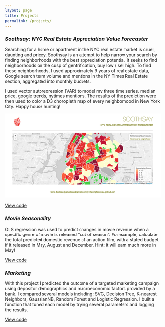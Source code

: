 ```yaml
---
layout: page
title: Projects
permalink: /projects/
---
```


### _Soothsay: NYC Real Estate Appreciation Value Forecaster_

Searching for a home or apartment in the NYC real estate market is cruel, daunting and pricey. Soothsay is an attempt to help narrow your search by finding neighborhoods with the best appreciation potential. It seeks to find neighborhoods on the cusp of gentrification, buy low / sell high. To find these neighborhoods, I used approximately 9 years of real estate data, Google search term volume and mentions in the NY Times Real Estate section, aggregated into monthly buckets.

I used vector autoregression (VAR) to model my three time series, median price, google trends, nytimes mentions. The results of the prediction were then used to color a D3 choropleth map of every neighborhood in New York City. Happy house hunting!

![Heat Map](https://github.com/gfsoileau/gfsoileau.github.io/blob/master/assets/images/map.png)


[View code](https://github.com/gfsoileau/soothsay/blob/master/re_predictor.ipynb)

### _Movie Seasonality_
OLS regression was used to predict changes in movie revenue when a specific genre of movie is released "out of season”. For example, calculate the total predicted domestic revenue of an action film, with a stated budget if it released in May, August and December. Hint: it will earn much more in May!

[View code](https://github.com/gfsoileau/Seasonality/blob/master/Luther.ipynb)

### _Marketing_

With this project I predicted the outcome of a targeted marketing campaign using depositor demographics and macroeconomic factors provided by a bank. I compared several models including: SVG, Decision Tree, K-nearest Neighbors, GaussianNB, Random Forest and Logistic Regression. I built a function that tuned each model by trying several parameters and logging the results. 

[View code](https://github.com/gfsoileau/Mcnulty/blob/master/bank.ipynb)




